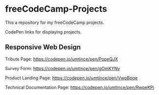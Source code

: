 # freeCodeCamp-Projects

This a repository for my freeCodeCamp projects.

CodePen links for displaying projects.

Responsive Web Design
----------------------------------------------------

Tribute Page: https://codepen.io/umtince/pen/PopeQJX

Survey Form: https://codepen.io/umtince/pen/gOmKYNy

Product Landing Page: https://codepen.io/umtince/pen/VwpBpqe

Technical Documentation Page: https://codepen.io/umtince/pen/RwpeKPj
